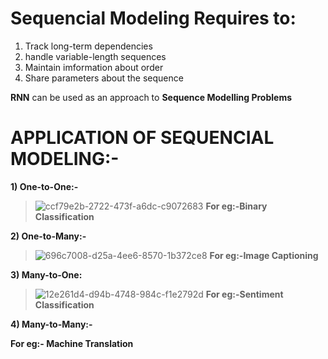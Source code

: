 
# Sequencial Modeling Requires to:

1) Track long-term dependencies
2) handle variable-length sequences
3) Maintain imformation about order
4) Share parameters about the sequence

**RNN** can be used as an approach to **Sequence Modelling Problems**
# APPLICATION OF SEQUENCIAL MODELING:-
**1) One-to-One:-**

>![ccf79e2b-2722-473f-a6dc-c9072683](https://user-images.githubusercontent.com/68476475/122670225-82108e00-d1de-11eb-9b28-ff945fb2b059.jpg)
**For eg:-Binary Classification**

**2) One-to-Many:-**

>![696c7008-d25a-4ee6-8570-1b372ce8](https://user-images.githubusercontent.com/68476475/122670385-7a051e00-d1df-11eb-88ad-3f5ef6bdb810.jpg)
**For eg:-Image Captioning**

**3) Many-to-One:**

>![12e261d4-d94b-4748-984c-f1e2792d](https://user-images.githubusercontent.com/68476475/122670178-3e1d8900-d1de-11eb-9297-7037a0973202.jpg)
 **For eg:-Sentiment Classification**
 
 **4) Many-to-Many:-**
 
**For eg:- Machine Translation** 

 


